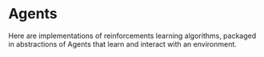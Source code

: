 # Agents

Here are implementations of reinforcements learning algorithms, packaged in abstractions of Agents that learn and interact with an environment.
